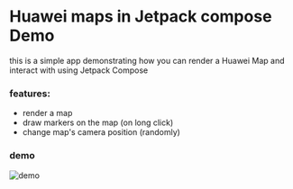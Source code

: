 # Huawei maps in Jetpack compose Demo
this is a simple app demonstrating how you can render a Huawei Map and interact with using Jetpack Compose

### features:
- render a map
- draw markers on the map (on long click)
- change map's camera position (randomly)

### demo
![demo](https://github.com/megaacheyounes/huaweimapcompose/blob/master/screenshot/demo.gif "demo")

